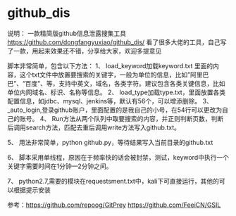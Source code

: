 # github_dis

说明：
	一款精简版github信息泄露搜集工具
https://github.com/dongfangyuxiao/github_dis/
看了很多大佬的工具，自己写了一款，用起来效果还不错，分享给大家，欢迎多提意见

脚本非常简单，包含以下方法：
1、	load_keyword加载keyword.txt 里面的内容，这个txt文件中放置要搜索的关键字，一般为单位的信息，比如”阿里巴巴”、“百度”、等，支持中英文，域名，各类字符。建议包含各类关键信息，比如单位内网域名、标识、名称等信息。
 2、	load_type加载type.txt，里面放置各类配置信息，如jdbc、mysql、jenkins等，默认有56个，可以增添删除。
 3、	_auto_login,登录github账户，里面配置的是我自己的小号，在54行可以更改为自己的账号。 
4、	Run方法从两个队列中取要搜索的内容，并正则判断页数，判断后调用search方法，匹配去重后调用write方法写入github.txt。

5、	用法非常简单，python github.py，等待结果写入当前目录的github.txt

6、	脚本采用单线程，原因在于频率快的话会被封禁，测试，keyword中执行一个关键字需要时间在1分钟—2分钟之间。

7、	python2.7,需要的模块在requestsment.txt中，kali下可直接运行，其他的可以根据提示安装

参考：https://github.com/repoog/GitPrey 
https://github.com/FeeiCN/GSIL
